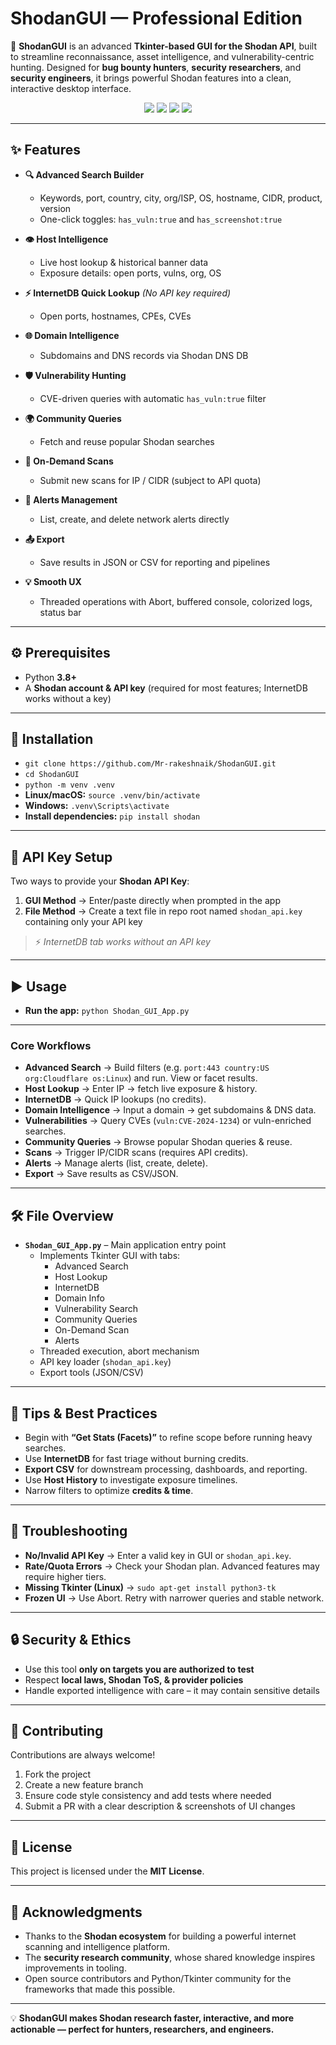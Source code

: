 # ShodanGUI — Professional Edition  

🚀 **ShodanGUI** is an advanced **Tkinter-based GUI for the Shodan API**, built to streamline reconnaissance, asset intelligence, and vulnerability-centric hunting. Designed for **bug bounty hunters**, **security researchers**, and **security engineers**, it brings powerful Shodan features into a clean, interactive desktop interface.  

<p align="center">
  <img src="https://img.shields.io/badge/Python-3.8+-blue.svg" />
  <img src="https://img.shields.io/badge/License-MIT-green.svg" />
  <img src="https://img.shields.io/badge/UI-Tkinter-orange.svg" />
  <img src="https://img.shields.io/badge/API-Shodan-red.svg" />
</p>  

---

## ✨ Features  

- **🔍 Advanced Search Builder**  
  - Keywords, port, country, city, org/ISP, OS, hostname, CIDR, product, version  
  - One-click toggles: `has_vuln:true` and `has_screenshot:true`  

- **👁 Host Intelligence**  
  - Live host lookup & historical banner data  
  - Exposure details: open ports, vulns, org, OS  

- **⚡ InternetDB Quick Lookup** *(No API key required)*  
  - Open ports, hostnames, CPEs, CVEs  

- **🌐 Domain Intelligence**  
  - Subdomains and DNS records via Shodan DNS DB  

- **🛡 Vulnerability Hunting**  
  - CVE-driven queries with automatic `has_vuln:true` filter  

- **🌍 Community Queries**  
  - Fetch and reuse popular Shodan searches  

- **📡 On-Demand Scans**  
  - Submit new scans for IP / CIDR (subject to API quota)  

- **🚨 Alerts Management**  
  - List, create, and delete network alerts directly  

- **📤 Export**  
  - Save results in JSON or CSV for reporting and pipelines  

- **💡 Smooth UX**  
  - Threaded operations with Abort, buffered console, colorized logs, status bar  

---

## ⚙️ Prerequisites  

- Python **3.8+**  
- A **Shodan account & API key** (required for most features; InternetDB works without a key)  

---

## 🔧 Installation  
- `git clone https://github.com/Mr-rakeshnaik/ShodanGUI.git`
- `cd ShodanGUI`
- `python -m venv .venv`
- **Linux/macOS:** `source .venv/bin/activate`
- **Windows:** `.venv\Scripts\activate`
- **Install dependencies:** `pip install shodan`


---

## 🔑 API Key Setup  

Two ways to provide your **Shodan API Key**:  

1. **GUI Method** → Enter/paste directly when prompted in the app  
2. **File Method** → Create a text file in repo root named `shodan_api.key` containing only your API key  

> ⚡ *InternetDB tab works without an API key*  

---

## ▶️ Usage  

- **Run the app:**
`python Shodan_GUI_App.py`

---

### Core Workflows  

- **Advanced Search** → Build filters (e.g. `port:443 country:US org:Cloudflare os:Linux`) and run. View or facet results.  
- **Host Lookup** → Enter IP → fetch live exposure & history.  
- **InternetDB** → Quick IP lookups (no credits).  
- **Domain Intelligence** → Input a domain → get subdomains & DNS data.  
- **Vulnerabilities** → Query CVEs (`vuln:CVE-2024-1234`) or vuln-enriched searches.  
- **Community Queries** → Browse popular Shodan queries & reuse.  
- **Scans** → Trigger IP/CIDR scans (requires API credits).  
- **Alerts** → Manage alerts (list, create, delete).  
- **Export** → Save results as CSV/JSON.  

---

## 🛠 File Overview  

- **`Shodan_GUI_App.py`** – Main application entry point  
  - Implements Tkinter GUI with tabs:  
    - Advanced Search  
    - Host Lookup  
    - InternetDB  
    - Domain Info  
    - Vulnerability Search  
    - Community Queries  
    - On-Demand Scan  
    - Alerts  
  - Threaded execution, abort mechanism  
  - API key loader (`shodan_api.key`)  
  - Export tools (JSON/CSV)  

---

## 📌 Tips & Best Practices  

- Begin with **“Get Stats (Facets)”** to refine scope before running heavy searches.  
- Use **InternetDB** for fast triage without burning credits.  
- **Export CSV** for downstream processing, dashboards, and reporting.  
- Use **Host History** to investigate exposure timelines.  
- Narrow filters to optimize **credits & time**.  

---

## 🐛 Troubleshooting  

- **No/Invalid API Key** → Enter a valid key in GUI or `shodan_api.key`.  
- **Rate/Quota Errors** → Check your Shodan plan. Advanced features may require higher tiers.  
- **Missing Tkinter (Linux)** → `sudo apt-get install python3-tk`  
- **Frozen UI** → Use Abort. Retry with narrower queries and stable network.  

---

## 🔒 Security & Ethics  

- Use this tool **only on targets you are authorized to test**  
- Respect **local laws, Shodan ToS, & provider policies**  
- Handle exported intelligence with care – it may contain sensitive details  

---

## 🤝 Contributing  

Contributions are always welcome!  

1. Fork the project  
2. Create a new feature branch  
3. Ensure code style consistency and add tests where needed  
4. Submit a PR with a clear description & screenshots of UI changes  

---

## 📜 License  

This project is licensed under the **MIT License**.  

---

## 🙏 Acknowledgments  

- Thanks to the **Shodan ecosystem** for building a powerful internet scanning and intelligence platform.  
- The **security research community**, whose shared knowledge inspires improvements in tooling.  
- Open source contributors and Python/Tkinter community for the frameworks that made this possible.  

---

💡 **ShodanGUI makes Shodan research faster, interactive, and more actionable — perfect for hunters, researchers, and engineers.**
